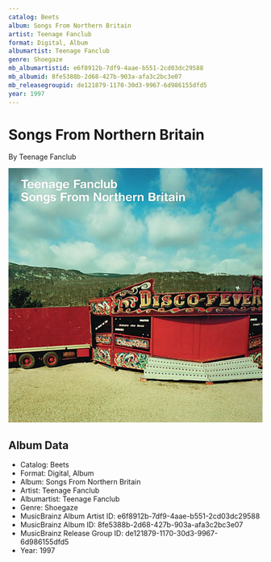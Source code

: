 ```yaml
---
catalog: Beets
album: Songs From Northern Britain
artist: Teenage Fanclub
format: Digital, Album
albumartist: Teenage Fanclub
genre: Shoegaze
mb_albumartistid: e6f8912b-7df9-4aae-b551-2cd03dc29588
mb_albumid: 8fe5388b-2d68-427b-903a-afa3c2bc3e07
mb_releasegroupid: de121879-1170-30d3-9967-6d986155dfd5
year: 1997
---
```


# Songs From Northern Britain

By Teenage Fanclub

![](../../assets/beetscovers/Teenage_Fanclub-Songs_From_Northern_Britain.jpg)

## Album Data

- Catalog: Beets
- Format: Digital, Album
- Album: Songs From Northern Britain
- Artist: Teenage Fanclub
- Albumartist: Teenage Fanclub
- Genre: Shoegaze
- MusicBrainz Album Artist ID: e6f8912b-7df9-4aae-b551-2cd03dc29588
- MusicBrainz Album ID: 8fe5388b-2d68-427b-903a-afa3c2bc3e07
- MusicBrainz Release Group ID: de121879-1170-30d3-9967-6d986155dfd5
- Year: 1997

